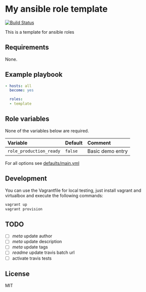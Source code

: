 # My ansible role template

[![Build Status](https://travis-ci.org/morbidick/ansible-role-template.svg?branch=master)](https://travis-ci.org/morbidick/ansible-role-template)

This is a template for ansible roles

## Requirements

None.

## Example playbook

```` yaml
- hosts: all
  become: yes

  roles:
  - template
````

## Role variables

None of the variables below are required.

| Variable                 | Default   | Comment |
| :---                     | :---      | :--- |
| `role_production_ready`  | `false`   | Basic demo entry |

For all options see [defaults/main.yml](defaults/main.yml)

## Development

You can use the Vagrantfile for local testing, just install vagrant and virtualbox and execute the following commands:

````bash
vagrant up
vagrant provision
````

## TODO

- [ ] *meta* update author
- [ ] *meta* update description
- [ ] *meta* update tags
- [ ] *readme* update travis batch url
- [ ] activate travis tests

## License

MIT
